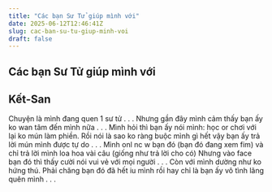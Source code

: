 ```yaml
---
title: "Các bạn Sư Tử giúp mình với"
date: 2025-06-12T12:46:41Z
slug: cac-ban-su-tu-giup-minh-voi
draft: false
---
```


## Các bạn Sư Tử giúp mình với

## Kết-San

Chuyện là mình đang quen 1 sư tử . . . Nhưng gần đây mình cảm thấy bạn ấy ko wan tâm đến mình nữa . . . Mình hỏi thì bạn ấy nói mình: học or chơi với lại ko mún làm phiền. Rồi nói là sao ko ràng buộc mình gì hết vậy  bạn ấy trả lời mún mình được tự do . . . Mình onl nc w bạn đó (bạn đó đang xem fim) và chỉ trả lời mình loa hoa vài câu (giống như trả lời cho có) Nhưng vào face bạn đó thì thấy cười nói vui vẻ với mọi người . . . Còn với mình dường như ko hứng thú. Phải chăng bạn đó đã hết iu mình rồi  hay chỉ là bạn ấy vô tình lãng quên mình . . .